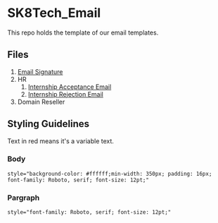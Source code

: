 # SK8Tech_Email

This repo holds the template of our email templates.

## Files

1. [Email Signature](signature.html)
1. HR
	1. [Internship Acceptance Email](hr/acceptance.html)
	1. [Internship Rejection Email](hr/rejection.html) 
1. Domain Reseller

## Styling Guidelines

Text in red means it's a variable text.

### Body
```
style="background-color: #ffffff;min-width: 350px; padding: 16px; font-family: Roboto, serif; font-size: 12pt;"
```

### Pargraph

```
style="font-family: Roboto, serif; font-size: 12pt;"
```